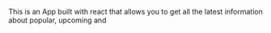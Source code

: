 This is an App built with react that allows you to get all the latest information about popular, upcoming and 
